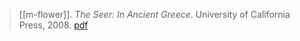 > [[m-flower]]. *The Seer: In Ancient Greece*. University of California Press, 2008. [pdf](a/m-flower2008.pdf)